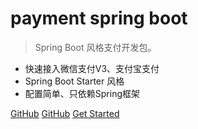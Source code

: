 <!-- _coverpage.md -->



# payment spring boot 

> Spring Boot 风格支付开发包。

- 快速接入微信支付V3、支付宝支付
- Spring Boot Starter 风格  
- 配置简单、只依赖Spring框架


[GitHub](https://github.com/docsifyjs/docsify/)
[GitHub](https://github.com/docsifyjs/docsify/)
[Get Started](/quick_start.md)